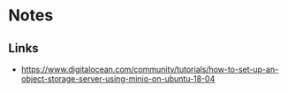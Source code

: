 # Notes

## Links

- https://www.digitalocean.com/community/tutorials/how-to-set-up-an-object-storage-server-using-minio-on-ubuntu-18-04
